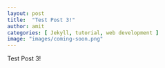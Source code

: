 ```yaml
---
layout: post
title:  "Test Post 3!"
author: amit
categories: [ Jekyll, tutorial, web development ]
image: "images/coming-soon.png"
---
```

Test Post 3!

